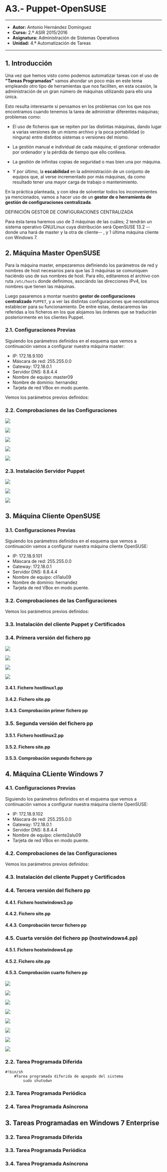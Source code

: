 # A3.- Puppet-OpenSUSE

***

* **Autor:**  Antonio Hernández Domínguez
* **Curso:** 2.º ASIR 2015/2016
* **Asignatura:** Administración de Sistemas Operativos
* **Unidad:** 4.ª Automatización de Tareas

***

## 1. Introducción

Una vez que hemos visto como podemos automatizar tareas con el uso de **"Tareas Programadas"** vamos ahondar un poco más en este tema empleando otro tipo de herramientas que nos faciliten, en esta ocasión, la administración de un gran número de máquinas utilizando para ello una única.

Esto resulta interesante si pensamos en los problemas con los que nos encontramos cuando tenemos la tarea de administrar diferentes máquinas; problemas como:

* El uso de ficheros que se repiten por las distintas máquinas, dando lugar a varias versiones de un mismo archivo y la poca portabilidad (o ninguna) entre distintos sistemas o versiones del mismo.

* La gestión manual e individual de cada máquina; el gestionar ordenador por ordenador y la pérdida de tiempo que ello conlleva.

* La gestión de infinitas copias de seguridad o mas bien una por máquina.

* Y por último, la **escabilidad** en la administración de un conjunto de equipos que, al verse incrementado por más máquinas, da como resultado tener una mayor carga de trabajo o mantenimiento.


En la práctica planteada, y con idea de solventar todos los inconvenientes ya mencionados, vamos a hacer uso de un **gestor de o herramienta de gestión de configuraciones centralizada**.

DEFINICIÓN GESTOR DE CONFIGURACIONES CENTRALIZADA


Para ésta tarea haremos uso de 3 máquinas de las cuáles; 2 tendrán un sistema operativo GNU/Linux cuya distribución será OpenSUSE 13.2 --donde una hará de master y la otra de cliente-- , y 1 última máquina cliente con Windows 7.

## 2. Máquina Master OpenSUSE

Para la máquina master, empezaremos definiendo los parámetros de red y nombres de host necesarios para que las 3 máquinas se comuniquen haciéndo uso de sus nombres de host. Para ello, editaremos el archivo con ruta `/etc/hosts` donde definimos, asociándo las direcciones IPv4, los nombres que tienen las máquinas.

Luego pasaremos a montar nuestro **gestor de configuraciones centralizado** `PUPPET`, y a ver las distintas configuraciones que necesitamos establecer para su funcionamiento. De entre estas, destacaremos las referidas a los ficheros en los que alojamos las órdenes que se traducirán posteriormente en los clientes Puppet.

### 2.1. Configuraciones Previas

Siguiendo los parámetros definidos en el esquema que vemos a continuación vamos a configurar nuestra máquina master:

* IP: 172.18.9.100
* Máscara de red: 255.255.0.0
* Gateway: 172.18.0.1
* Servidor DNS: 8.8.4.4
* Nombre de equipo: master09
* Nombre de dominio: hernandez
* Tarjeta de red VBox en modo puente.

Vemos los parámetros previos definidos:

### 2.2. Comprobaciones de las Configuraciones

![](screenshots/master/hostlinux.pp)

![](screenshots/master/host_cli1.png)

![](screenshots/master/host_master.png)

![](screenshots/master/master_01.png)

![](screenshots/master/master_02.png)


### 2.3. Instalación Servidor Puppet


![](screenshots/master/master_03.png)

![](screenshots/master/MASTER.png)

![](screenshots/master/master_04.png)

## 3. Máquina Cliente OpenSUSE


### 3.1. Configuraciones Previas

Siguiendo los parámetros definidos en el esquema que vemos a continuación vamos a configurar nuestra máquina cliente OpenSUSE:


* IP: 172.18.9.101
* Máscara de red: 255.255.0.0
* Gateway: 172.18.0.1
* Servidor DNS: 8.8.4.4
* Nombre de equipo: cli1alu09
* Nombre de dominio: hernandez
* Tarjeta de red VBox en modo puente.

### 3.2. Comprobaciones de las Configuraciones

Vemos los parámetros previos definidos:



### 3.3. Instalación del cliente Puppet y Certificados
### 3.4. Primera versión del fichero pp

![](screenshots/master/master_05.png)

![](screenshots/master/master_06.png)

![](screenshots/master/master_06b.png)

![](screenshots/master/master_07.png)

#### 3.4.1. Fichero hostlinux1.pp
#### 3.4.2. Fichero site.pp
#### 3.4.3. Comprobación primer fichero pp

### 3.5. Segunda versión del fichero pp
#### 3.5.1. Fichero hostlinux2.pp
#### 3.5.2. Fichero site.pp
#### 3.5.3. Comprobación segundo fichero pp

## 4. Máquina CLiente Windows 7

### 4.1. Configuraciones Previas

Siguiendo los parámetros definidos en el esquema que vemos a continuación vamos a configurar nuestra máquina cliente OpenSUSE:


* IP: 172.18.9.102
* Máscara de red: 255.255.0.0
* Gateway: 172.18.0.1
* Servidor DNS: 8.8.4.4
* Nombre de equipo: cliente2alu09
* Tarjeta de red VBox en modo puente.

### 4.2. Comprobaciones de las Configuraciones

Vemos los parámetros previos definidos:

### 4.3. Instalación del cliente Puppet y Certificados
### 4.4. Tercera versión del fichero pp
#### 4.4.1. Fichero hostwindows3.pp
#### 4.4.2. Fichero site.pp
#### 4.4.3. Comprobación tercer fichero pp



### 4.5. Cuarta versión del fichero pp (hostwindows4.pp)
#### 4.5.1. Fichero hostwindows4.pp
#### 4.5.2. Fichero site.pp
#### 4.5.3. Comprobación cuarto fichero pp








![](screenshots/master/master_08.png)

![](screenshots/master/master_09.png)

![](screenshots/master/master_10.png)

![](screenshots/master/master_11.png)

![](screenshots/master/master_win_12.png)

![](screenshots/master/master_win_13.png)

![](screenshots/master/master_win_13b.png)

![](screenshots/master/master_win_14.png)

### 2.2. Tarea Programada Diferida

```
#!bin/sh
	#Tarea programada diferida de apagado del sistema
		sudo shutodwn
```
### 2.3. Tarea Programada Periódica

### 2.4. Tarea Programada Asíncrona

## 3. Tareas Programadas en Windows 7 Enterprise

### 3.2. Tarea Programada Diferida

### 3.3. Tarea Programada Periódica

### 3.4. Tarea Programada Asíncrona
